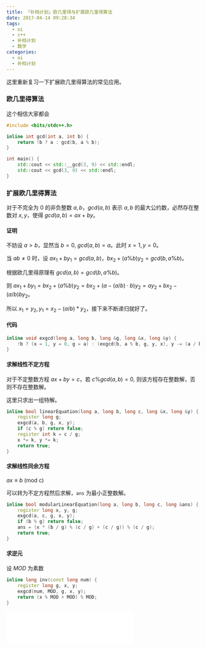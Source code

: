 ```yaml
---
title: 「补档计划」欧几里得与扩展欧几里得算法
date: 2017-04-14 09:28:34
tags:
  - oi
  - c++
  - 补档计划
  - 数学
categories:
  - oi
  - 补档计划
---
```

这里重新复习一下扩展欧几里得算法的常见应用。
<!-- more -->
### 欧几里得算法
这个相信大家都会
``` cpp
#include <bits/stdc++.h>

inline int gcd(int a, int b) {
    return !b ? a : gcd(b, a % b);
}

int main() {
    std::cout << std::__gcd(3, 9) << std::endl;
    std::cout << gcd(3, 9) << std::endl;
}
```
### 扩展欧几里得算法
对于不完全为 $0$ 的非负整数 $a, b$，$gcd(a, b)$ 表示 $a, b$ 的最大公约数，必然存在整数对 $x, y$，使得 $gcd(a, b) = ax + by$。

#### 证明
不妨设 $a > b$，显然当 $b = 0$, $gcd(a, b) = a$。此时 $x = 1, y = 0$。

当 $ab \neq 0$ 时，设 $ax_1 + by_1 = gcd(a, b)$，$bx_2 + (a \% b)y_2 = gcd(b, a \% b)$。

根据欧几里得原理有 $gcd(a, b) = gcd(b, a \% b)$。

则 $ax_1 + by_1 = bx_2 + (a \% b)y_2 = bx_2 + (a - (a / b) \cdot b)y_2 = ay_2 + bx_2 - (a / b)by_2$。

所以 $x_1 = y_2, y_1 = x_2 - (a / b) * y_2$，接下来不断递归就好了。
#### 代码
``` cpp
inline void exgcd(long a, long b, long &g, long &x, long &y) {
    !b ? (x = 1, y = 0, g = a) : (exgcd(b, a % b, g, y, x), y -= (a / b) * x);
}
```
#### 求解线性不定方程
对于不定整数方程 $ax + by = c$，若 $c \%  gcd(a, b) = 0$, 则该方程存在整数解，否则不存在整数解。

这里只求出一组特解。
``` cpp
inline bool linearEquation(long a, long b, long c, long &x, long &y) {
    register long g;
    exgcd(a, b, g, x, y);
    if (c % g) return false;
    register int k = c / g;
    x *= k, y *= k;
    return true;
}
```
#### 求解线性同余方程
$ax \equiv b \text{ (mod c)}$

可以转为不定方程然后求解，`ans` 为最小正整数解。
``` cpp
inline bool modularLinearEquation(long a, long b, long c, long &ans) {
    register long x, y, g;
    exgcd(a, c, g, x, y);
    if (b % g) return false;
    ans = (x * (b / g) % (c / g) + (c / g)) % (c / g);
    return true;
}
```
#### 求逆元
设 $MOD$ 为素数
``` cpp
inline long inv(const long num) {
    register long g, x, y;
    exgcd(num, MOD, g, x, y);
    return (x % MOD + MOD) % MOD;
}
```

<iframe frameborder="no" border="0" marginwidth="0" marginheight="0" width=330 height=86 src="//music.163.com/outchain/player?type=2&id=691504&auto=1&height=66"></iframe>